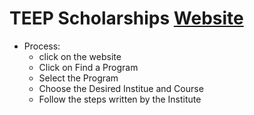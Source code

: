 # TEEP Scholarships [Website](https://teep.studyintaiwan.org/)  
- Process:
  - click on the website  
  - Click on Find a Program  
  - Select the Program  
  - Choose the Desired Institue and Course  
  - Follow the steps written by the Institute  
